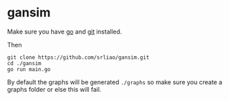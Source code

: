 # gansim

Make sure you have [go](https://golang.org/doc/install) and [git](https://git-scm.com/) installed.

Then

```
git clone https://github.com/srliao/gansim.git
cd ./gansim
go run main.go
```

By default the graphs will be generated `./graphs` so make sure you create a graphs folder or else this will fail.
